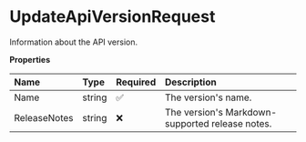 # UpdateApiVersionRequest

Information about the API version.

**Properties**

| Name         | Type   | Required | Description                                     |
| :----------- | :----- | :------- | :---------------------------------------------- |
| Name         | string | ✅       | The version's name.                             |
| ReleaseNotes | string | ❌       | The version's Markdown-supported release notes. |

<!-- This file was generated by liblab | https://liblab.com/ -->
